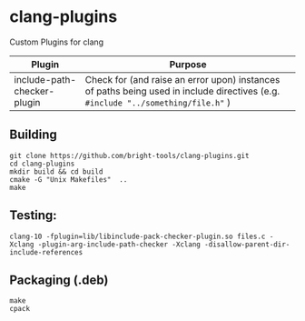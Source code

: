 # clang-plugins

Custom Plugins for clang

| Plugin | Purpose |
|--------|---------|
| include-path-checker-plugin | Check for (and raise an error upon) instances of paths being used in include directives (e.g. `#include "../something/file.h"` ) |

## Building

```
git clone https://github.com/bright-tools/clang-plugins.git
cd clang-plugins
mkdir build && cd build
cmake -G "Unix Makefiles"  ..
make
```

## Testing:

```
clang-10 -fplugin=lib/libinclude-pack-checker-plugin.so files.c -Xclang -plugin-arg-include-path-checker -Xclang -disallow-parent-dir-include-references
```

## Packaging (.deb)

```
make
cpack
```